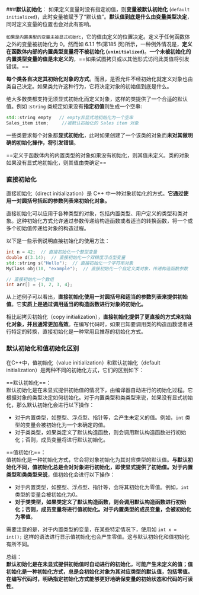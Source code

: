 ###**默认初始化**： 
如果定义变量时没有指定初值，则**变量被默认初始化** (`default initialized`)，此时变量被赋予了“默认值”。**默认值到底是什么由变量类型决定**，同时定义变量的位置也会对此有影响。

`如果是内置类型的变量未被显式初始化`，它的值由定义的位置决定。定义于任何函数体之外的变量被初始化为 0。然而如 6.1.1 节(第185 页)所示，一种例外情况是，**定义在函数体内部的内置类型变量将不被初始化 (`uninitialized`)**。**一个未被初始化的内置类型变量的值是未定义的**，==如果试图拷贝或以其他形式访问此类值将引发错误。==

**每个类各自决定其初始化对象的方式**。而且，是否允许不经初始化就定义对象也由类自己决定。如果类允许这种行为，它将决定对象的初始值到底是什么。

绝大多数类都支持无须显式初始化而定义对象，这样的类提供了一个合适的默认值。例如 :`string` 类规定如果没有**指定初值**则生成一个空串:

```C++
std::string empty   // empty非显式地初始化为一个空串
Sales_item item;     //被默认初始化的 Sales item 对象 
```


一些类要求每个对象都**显式初始化**，此时如果创建了一个该类的对象而**未对其做明确的初始化操作，将引发错误**。

==定义于函数体内的内置类型的对象如果没有初始化，则其值未定义。类的对象如果没有显式地初始化，则其值由类确定==



### 直接初始化

直接初始化（direct initialization）是 C++ 中一种对象初始化的方式。**它通过使用一对圆括号括起的参数列表来初始化对象。**

直接初始化可以应用于各种类型的对象，包括内置类型、用户定义的类型和类对象。这种初始化方式允许通过参数传递给构造函数或者适当的转换函数，将一个或多个初始值传递给对象的构造过程。

以下是一些示例说明直接初始化的使用方法：

```C++
int n = 42;  // 直接初始化一个整型变量
double d(3.14);  // 直接初始化一个双精度浮点型变量
std::string s("Hello");  // 直接初始化一个字符串对象
MyClass obj(10, "example");  // 直接初始化一个自定义类对象，传递构造函数参数

// 直接初始化一个数组
int arr[] = {1, 2, 3, 4};
```


从上述例子可以看出，**直接初始化使用一对圆括号和适当的参数列表来提供初始值**。它**实质上是通过调用适当的构造函数进行对象的初始化。**

相比起拷贝初始化（copy initialization），**直接初始化提供了更直接的方式来初始化对象，并且通常更加高效**。在编写代码时，如果已知要调用类的构造函数或者进行特定的转换，直接初始化是一种常用且推荐的初始化方式。



### 默认初始化和值初始化区别

在C++中，值初始化（value initialization）和默认初始化（default initialization）是两种不同的初始化方式，它们的区别如下：

==默认初始化==：  
默认初始化是在未显式提供初始值的情况下，由编译器自动进行的初始化过程。它根据对象的类型决定如何初始化。对于内置类型和类类型来说，如果没有显式初始化，那么默认初始化会进行以下操作：

*   对于内置类型，如整型、浮点型、指针等，会产生未定义的值。例如，`int` 类型的变量会被初始化为一个未确定的值。
*   对于类类型，如果类定义了默认构造函数，则会调用默认构造函数进行初始化；否则，成员变量将进行默认初始化。

==值初始化==：  
值初始化是一种初始化方式，它会将对象初始化为其对应类型的默认值。**与默认初始化不同，值初始化总是会对对象进行初始化，即使显式提供了初始值。对于内置类型和类类型来说**，值初始化会进行以下操作：

*   对于内置类型，如整型、浮点型、指针等，会将其初始化为零值。例如，`int` 类型的变量会被初始化为0。
*   **对于类类型，如果类定义了默认构造函数，则会调用默认构造函数进行初始化；否则，成员变量将进行值初始化。对于内置类型的成员变量，会被初始化为零值**。

需要注意的是，对于内置类型的变量，在某些特定情况下，使用如 `int x = int();` 这样的语法进行显示值初始化也会产生零值。这与默认初始化和值初始化有所不同。

总结：  
**默认初始化是在未显式提供初始值时自动进行的初始化，可能产生未定义的值；值初始化是一种初始化方式，总是会初始化对象为其对应类型的默认值，包括零值。在编写代码时，明确指定初始化方式能够更好地确保变量的初始状态和代码的可读性**。

